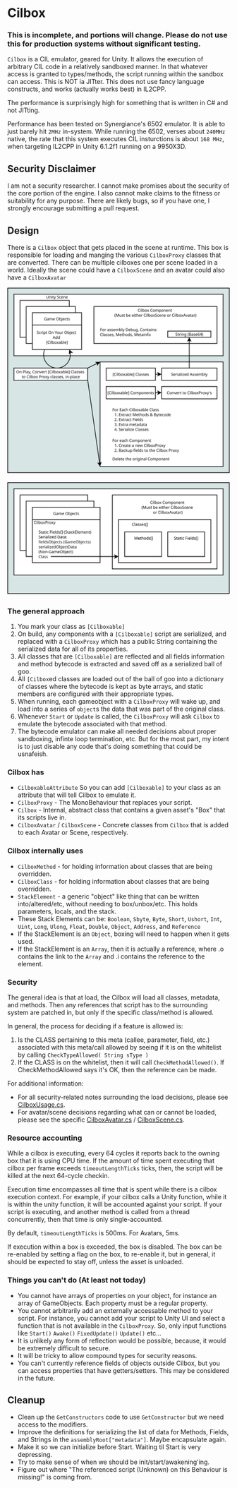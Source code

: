 # Cilbox

### This is incomplete, and portions will change. Please do not use this for production systems without significant testing.

`Cilbox` is a CIL emulator, geared for Unity. It allows the execution of arbitrary CIL code in a relatively sandboxed manner. In that whatever access is granted to types/methods, the script running within the sandbox can access.  This is NOT ia JITter.  This does not use fancy language constructs, and works (actually works best) in IL2CPP.

The performance is surprisingly high for something that is written in C# and not JITting.

Performance has been tested on Synergiance's 6502 emulator.  It is able to just barely hit `2MHz` in-system. While running the 6502, verses about `240MHz` native, the rate that this system executes CIL insturctions is about `168 MHz`, when targeting IL2CPP in Unity 6.1.2f1 running on a 9950X3D.

## Security Disclaimer

I am not a security researcher. I cannot make promises about the security of the core portion of the engine. I also cannot make claims to the fitness or suitability for any purpose.  There are likely bugs, so if you have one, I strongly encourage submitting a pull request.

## Design

There is a `Cilbox` object that gets placed in the scene at runtime. This box
is responsible for loading and manging the various `CilboxProxy` classes that
are converted.  There can be multiple cilboxes one per scene loaded in a world.
Ideally the scene could have a `CilboxScene` and an avatar could also have a `CilboxAvatar`

![Build Process](Docs/buildprocess.svg)

![Run Process](Docs/runprocess.svg)

### The general approach
1. You mark your class as `[Cilboxable]`
2. On build, any components with a `[Cilboxable]` script are serialized, and replaced with a `CilboxProxy` which has a public String containing the serialized data for all of its properties.
3. All classes that are `[Cilboxable]` are reflected and all fields information and method bytecode is extracted and saved off as a serialized ball of goo.
4. All `[Cilbox`ed classes are loaded out of the ball of goo into a dictionary of classes where the bytecode is kept as byte arrays, and static members are configured with their appropriate types.
5. When running, each gameobject with a `CilboxProxy` will wake up, and load into a series of `object`s the data that was part of the original class.
6. Whenever `Start` or `Update` is called, the `CilboxProxy` will ask `Cilbox` to emulate the bytecode associated with that method.
7. The bytecode emulator can make all needed decisions about proper sandboxing, infinte loop termination, etc. But for the most part, my intent is to just disable any code that's doing something that could be usnafeish.

### Cilbox has
 * `CilboxableAttribute` So you can add `[Cilboxable]` to your class as an attribute that will tell Cilbox to emulate it.
 * `CilboxProxy` - The MonoBehaviour that replaces your script.
 * `Cilbox` - Internal, abstract class that contains a given asset's "Box" that its scripts live in.
 * `CilboxAvatar` / `CilboxScene` - Concrete classes from `Cilbox` that is added to each Avatar or Scene, respectively.

### Cilbox internally uses
 * `CilboxMethod` - for holding information about classes that are being overridden.
 * `CilboxClass` - for holding information about classes that are being overridden.
 * `StackElement` - a generic "object" like thing that can be written into/altered/etc, without needing to box/unbox/etc.  This holds parameters, locals, and the stack.
 * These Stack Elements can be: `Boolean`, `Sbyte`, `Byte`, `Short`, `Ushort`, `Int`, `Uint`, `Long`, `Ulong`, `Float`, `Double`, `Object`, `Address`, and `Reference`
 * If the StackElement is an `Object`, boxing will need to happen when it gets used.
 * If the StackElement is an `Array`, then it is actually a reference, where .o contains the link to the `Array` and .i contains the reference to the element.

### Security

The general idea is that at load, the Cilbox will load all classes, metadata, and methods.  Then any references that script has to the surrounding system are patched in, but only if the specific class/method is allowed.

In general, the process for deciding if a feature is allowed is:
1. Is the CLASS pertaining to this meta (callee, parameter, field, etc.) associated with this meta/call allowed by seeing if it is on the whitelist by calling `CheckTypeAllowed( String sType )`
2. If the CLASS is on the whitelist, then it will call `CheckMethodAllowed()`.  If CheckMethodAllowed says it's OK, then the reference can be made.

For additional information:
 * For all security-related notes surrounding the load decisions, please see [CilboxUsage.cs](Packages/com.cnlohr.cilbox/CilboxUsage.cs). 
 * For avatar/scene decisions regarding what can or cannot be loaded, please see the specific [CilboxAvatar.cs](Packages/com.cnlohr.cilbox/CilboxAvatar.cs) / [CilboxScene.cs](Packages/com.cnlohr.cilbox/CilboxScene.cs). 

### Resource accounting

While a cilbox is executing, every 64 cycles it reports back to the owning box that it is using CPU time.  If the amount of time spent executing that cilbox per frame exceeds `timeoutLengthTicks` ticks, then, the script will be killed at the next 64-cycle checkin.

Execution time encompasses all time that is spent while there is a cilbox execution context.  For example, if your cilbox calls a Unity function, while it is within the unity function, it will be accounted against your script.  If your script is executing, and another method is called from a thread concurrently, then that time is only single-accounted.

By default, `timeoutLengthTicks` is 500ms.  For Avatars, 5ms.

If execution within a box is exceeded, the box is disabled.  The box can be re-enabled by setting a flag on the box, to re-enable it, but in general, it should be expected to stay off, unless the asset is unloaded.

### Things you can't do (At least not today)
 * You cannot have arrays of properties on your object, for instance an array of GameObjects.  Each property must be a regular property.
 * You cannot arbitrarily add an externally accessable method to your script. For instance, you cannot add your script to Unity UI and select a function that is not available in the `CilboxProxy`.  So, only input functions like `Start()` `Awake()` `FixedUpdate()` `Update()` etc...
 * It is unlikely any form of reflection would be possible, because, it would be extremely difficult to secure.
 * It will be tricky to allow compound types for security reasons.
 * You can't currently reference fields of objects outside Cilbox, but you can access properties that have getters/setters.  This may be considered in the future.

## Cleanup
 * Clean up the `GetConstructors` code to use `GetConstructor` but we need access to the modifiers.
 * Improve the definitions for serializing the list of data for Methods, Fields, and Strings in the `assemblyRoot["metadata"]`. Maybe encapsulate again.  
 * Make it so we can initialize before Start.  Waiting til Start is very depressing.
 * Try to make sense of when we should be init/start/awakening'ing.
 * Figure out where "The referenced script (Unknown) on this Behaviour is missing!" is coming from.


